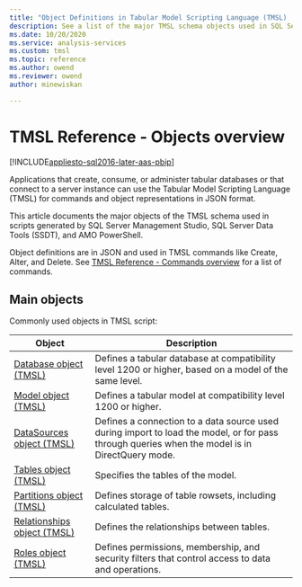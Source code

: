 ```yaml
---
title: "Object Definitions in Tabular Model Scripting Language (TMSL) | Microsoft Docs"
description: See a list of the major TMSL schema objects used in SQL Server Management Studio, SQL Server Data Tools (SSDT), and AMO PowerShell scripts.
ms.date: 10/20/2020
ms.service: analysis-services
ms.custom: tmsl
ms.topic: reference
ms.author: owend
ms.reviewer: owend
author: minewiskan

---
```

# TMSL Reference - Objects overview

[!INCLUDE[appliesto-sql2016-later-aas-pbip](../includes/appliesto-sql2016-later-aas-pbip.md)]

  Applications that create, consume, or administer tabular databases or that connect to a server instance can use the Tabular Model Scripting Language (TMSL) for commands and object representations in JSON format.  
  
 This article documents the major objects of the TMSL schema used in scripts generated by SQL Server Management Studio, SQL Server Data Tools (SSDT), and AMO PowerShell.  
  
 Object definitions are in JSON and used in TMSL commands like Create, Alter, and Delete. See [TMSL Reference - Commands overview](tmsl-reference-commands.md) for a list of commands.  
  
## Main objects  

 Commonly used objects in TMSL script:  
  
| Object | Description |
| ------ | ----------- |
|[Database object &#40;TMSL&#41;](database-object-tmsl.md)|Defines a tabular database at compatibility level 1200 or higher, based on a model of the same level.|  
|[Model object &#40;TMSL&#41;](model-object-tmsl.md)|Defines a tabular model at compatibility level 1200 or higher.|  
|[DataSources object &#40;TMSL&#41;](datasources-object-tmsl.md)|Defines a connection to a data source used during import to load the model, or for pass through queries when the model is in DirectQuery mode.|  
|[Tables object &#40;TMSL&#41;](tables-object-tmsl.md)|Specifies the tables of the model.|  
|[Partitions object &#40;TMSL&#41;](partitions-object-tmsl.md)|Defines storage of table rowsets, including calculated tables.|  
|[Relationships object &#40;TMSL&#41;](relationships-object-tmsl.md)|Defines the relationships between tables.|  
|[Roles object &#40;TMSL&#41;](roles-object-tmsl.md)|Defines permissions, membership, and security filters that control access to data and operations.|  